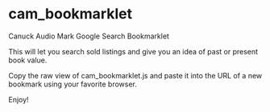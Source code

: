 # cam_bookmarklet
Canuck Audio Mark Google Search Bookmarklet

This will let you search sold listings and give you an idea of past or present book value. 

Copy the raw view of cam_bookmarklet.js and paste it into the URL of a new bookmark using your favorite browser. 

Enjoy!
